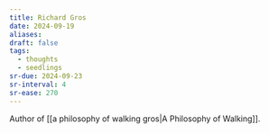 ```yaml
---
title: Richard Gros
date: 2024-09-19
aliases: 
draft: false
tags:
  - thoughts
  - seedlings
sr-due: 2024-09-23
sr-interval: 4
sr-ease: 270
---
```

Author of [[a philosophy of walking gros|A Philosophy of Walking]].